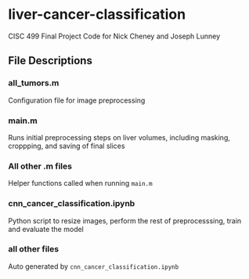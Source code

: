 # liver-cancer-classification
CISC 499 Final Project Code for Nick Cheney and Joseph Lunney

## File Descriptions

### all_tumors.m
Configuration file for image preprocessing

### main.m
Runs initial preprocessing steps on liver volumes, including masking, croppping, and saving of final slices

### All other .m files
Helper functions called when running `main.m`

### cnn_cancer_classification.ipynb
Python script to resize images, perform the rest of preprocesssing, train and evaluate the model

### all other files
Auto generated by `cnn_cancer_classification.ipynb`
